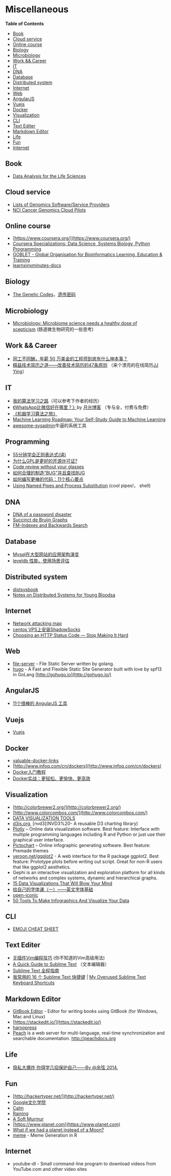 # Miscellaneous

<!-- START doctoc generated TOC please keep comment here to allow auto update -->
<!-- DON'T EDIT THIS SECTION, INSTEAD RE-RUN doctoc TO UPDATE -->
**Table of Contents**

- [Book](#book)
- [Cloud service](#cloud-service)
- [Online course](#online-course)
- [Biology](#biology)
- [Microbiology](#microbiology)
- [Work && Career](#work--career)
- [IT](#it)
- [DNA](#dna)
- [Database](#database)
- [Distributed system](#distributed-system)
- [Internet](#internet)
- [Web](#web)
- [AngularJS](#angularjs)
- [Vuejs](#vuejs)
- [Docker](#docker)
- [Visualization](#visualization)
- [CLI](#cli)
- [Text Editer](#text-editer)
- [Markdown Editor](#markdown-editor)
- [Life](#life)
- [Fun](#fun)
- [Internet](#internet-1)

<!-- END doctoc generated TOC please keep comment here to allow auto update -->


## Book

-  [Data Analysis for the Life Sciences](https://leanpub.com/dataanalysisforthelifesciences)

## Cloud service

-  [Lists of Genomics Software/Service Providers](http://grouthbio.com/Genome_Software_Service.php)
-  [NCI Cancer Genomics Cloud Pilots](https://cbiit.nci.nih.gov/ncip/nci-cancer-genomics-cloud-pilots)


## Online course

-  [https://www.coursera.org/](https://www.coursera.org/)
-  [Coursera Specializations: Data Science, Systems Biology, Python Programming](http://gettinggeneticsdone.blogspot.com/2014/01/coursera-specializations-data-science.html)
-  [GOBLET - Global Organisation for Bioinformatics Learning, Education & Training](http://www.mygoblet.org/)
-  [learnxinyminutes-docs](https://github.com/adambard/learnxinyminutes-docs)


## Biology

-  [The Genetic Codes](http://www.ncbi.nlm.nih.gov/Taxonomy/Utils/wprintgc.cgi?mode=c#SG11)，[遗传密码](http://zh.wikipedia.org/wiki/%E9%81%97%E4%BC%A0%E5%AF%86%E7%A0%81)

## Microbiology

-  [Microbiology: Microbiome science needs a healthy dose of scepticism](http://www.nature.com/news/microbiology-microbiome-science-needs-a-healthy-dose-of-scepticism-1.15730) (肠道微生物研究的一些思考)


## Work && Career

-  [同工不同酬，年薪 50 万美金的工程师到底有什么神本事？](http://news.cnblogs.com/n/207596/)
-  [精益技术简历之道——改善技术简历的47条原则](http://zh.lucida.me/blog/lean-technical-resume/) （来个漂亮的在线简历[JJ Ying](http://iconmoon.com/about/)）


## IT

-  [我的算法学习之路](http://zh.lucida.me/blog/on-learning-algorithms/)（可以参考下作者的经历）
-  [《WhatsApp比微信好在哪里？》](http://www.williamlong.info/archives/3768.html)by [月光博客](http://www.williamlong.info/) （专与全，付费与免费）
-  [《机器学习算法之旅》](http://blog.jobbole.com/60809/)
-  [Machine Learning Roadmap: Your Self-Study Guide to Machine Learning](http://machinelearningmastery.com/machine-learning-roadmap-your-self-study-guide-to-machine-learning/)
-  [awesome-sysadmin](https://github.com/kahun/awesome-sysadmin#distributed-filesystems)牛逼的系统工具
## Programming

-  [55分钟学会正则表达式(译)](http://doslin.com/learn-regular-expressions-in-about-55-minutes/)
-  [为什么GPL是更好的开源许可证?](http://blogread.cn/it/article/1093?f=wb2)
-  [Code review without your glasses](http://robertheaton.com/2014/06/20/code-review-without-your-eyes/)
-  [如何合理的制造“BUG”并且查找BUG](http://blog.jobbole.com/68678/)
-  [如何编写更棒的代码：11个核心要点](http://www.html5tricks.com/11-tips-to-coding-better.html)
-  [Using Named Pipes and Process Substitution](http://vincebuffalo.com/2013/08/08/the-mighty-named-pipe.html) (cool pipes!， shell)


## DNA

-  [DNA of a password disaster](http://olivernash.org/2014/01/03/dna-of-a-password-disaster/)
-  [Succinct de Bruijn Graphs](http://alexbowe.com/succinct-debruijn-graphs/)
-  [FM-Indexes and Backwards Search](http://alexbowe.com/fm-index/)


## Database

-  [Mysql在大型网站的应用架构演变](http://www.cnblogs.com/Creator/p/3776110.html)
-  [leveldb 性能、使用场景评估](http://www.cnblogs.com/lulu/p/4231810.html)

## Distributed system

-  [distsysbook](https://github.com/mixu/distsysbook)
-  [Notes on Distributed Systems for Young Bloodsa](http://www.somethingsimilar.com/2013/01/14/notes-on-distributed-systems-for-young-bloods/)


## Internet

-  [Network attacking map](http://map.ipviking.com/)
-  [centos VPS上安装ShadowSocks](http://51lica.com/archives/1923)
-  [Choosing an HTTP Status Code — Stop Making It Hard](http://racksburg.com/choosing-an-http-status-code/)

## Web

-  [file-server](https://github.com/codeskyblue/file-server) - File Static Server written by golang.
-  [hugo](https://github.com/spf13/hugo) - A Fast and Flexible Static Site Generator built with love by spf13 in GoLang [http://gohugo.io](http://gohugo.io/)

## AngularJS

- [11个很棒的 AngularJS 工具](http://www.imooc.com/article/1505)

## Vuejs

- [Vuejs](http://vuejs.org/)


## Docker

-  [valuable-docker-links](http://www.nkode.io/2014/08/24/valuable-docker-links.html)
-  [http://www.infoq.com/cn/dockers](http://www.infoq.com/cn/dockers)
-  [Docker入门教程](http://dockerone.com/article/111)
-  [Docker实战：更轻松、更愉快、更高效](http://dockerone.com/article/217)


## Visualization

-  [http://colorbrewer2.org/](http://colorbrewer2.org/)
-  [http://www.colorcombos.com/](http://www.colorcombos.com/)
-  [DATA VISUALIZATION TOOLS](http://descienceblog.tumblr.com/tools)
-  [d3js.org](https://github.com/mbostock/d3/wiki/Gallery), [nvd3](NVD3%20- A reusable D3 charting library)
-  [Plotly](https://plot.ly/) – Online data visualization software. Best feature: Interface with multiple programming languages including R and Python or just use their graphical user interface.
-  [Pictochart](http://piktochart.com/) – Online infographic generating software. Best feature: Premade themes
-  [yeroon.net/ggplot2](http://rweb.stat.ucla.edu/ggplot2/) - A web interface for the R package ggplot2. Best feature: Prototype plots before writing out script. Great for non-R users that like ggplot2 aesthetics.
-  Gephi is an interactive visualization and exploration platform for all kinds of networks and complex systems, dynamic and hierarchical graphs.
-  [15 Data Visualizations That Will Blow Your Mind](http://blog.udacity.com/2015/01/15-data-visualizations-will-blow-mind.html)
-  [给自己的字体课（一）——英文字体基础](http://cdc.tencent.com/?p=8565)
-  [open-iconic](https://github.com/iconic/open-iconic)
-  [50 Tools To Make Infographics And Visualize Your Data](http://proandelite.com/50-tools-to-make-infographics-and-visualize-your-data/)

## CLI

-  [EMOJI CHEAT SHEET](http://www.emoji-cheat-sheet.com/)


## Text Editer

-  [无插件Vim编程技巧](http://coolshell.cn/articles/11312.html) (你不知道的Vim高级用法)
-  [A Quick Guide to Sublime Text](http://jennifermann.ghost.io/a-quick-guide-to-sublime-text/) （文本编辑器）
-  [Sublime Text 全程指南](http://zh.lucida.me/blog/sublime-text-complete-guide/)
-  [我常用的 16 个 Sublime Text 快捷键](http://blog.jobbole.com/82527/) | [My Overused Sublime Text Keyboard Shortcuts](http://viget.com/extend/my-overused-sublime-text-keyboard-shortcuts)

## Markdown Editor

-  [GitBook Editor](https://github.com/GitbookIO/editor) - Editor for writing books using GitBook (for Windows, Mac and Linux)
-  [https://stackedit.io/](https://stackedit.io/)
-  [haroopress](http://pad.haroopress.com/user.html)
-  [Peach](http://peachdocs.org) is a web server for multi-language, real-time synchronization and searchable documentation. http://peachdocs.org

## Life

-  [隐私大爆炸 你得学几招保护自己——By @余弦 2014.](http://evilcos.me/yinsi.html)

## Fun

-  [http://hackertyper.net/](http://hackertyper.net/)
-  [Google文化学院](http://gatk.vanillaforums.com/badge/anniversary)
-  [Calm](http://www.calm.com/)
-  [Raining](http://raining.fm/)
-  [A Soft Murmur](http://asoftmurmur.com/)
-  [https://www.planet.com](https://www.planet.com)
-  [What if we had a planet instead of a Moon?](http://io9.com/5929076/what-if-we-had-a-planet-instead-of-a-moon)
-  [meme](https://github.com/leeper/meme) - Meme Generation in R


## Internet

-  youtube-dl - Small command-line program to download videos from YouTube.com and other video sites
